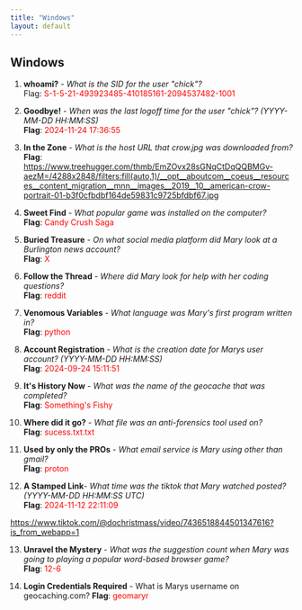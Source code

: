 ```yaml
---
title: "Windows"
layout: default
---
```


<h2>Windows</h2>

1. **whoami?** - _What is the SID for the user "chick"?_  
  Flag: <span style="color:red">S-1-5-21-493923485-410185161-2094537482-1001</span>  

2. **Goodbye!** - _When was the last logoff time for the user "chick"? (YYYY-MM-DD HH:MM:SS)_  
  **Flag**: <span style="color:red">2024-11-24 17:36:55</span>  

3. **In the Zone** -  _What is the host URL that crow.jpg was downloaded from?_  
  **Flag**: <span style="color:red">https://www.treehugger.com/thmb/EmZOvx28sGNqCtDqQQBMGv-aezM=/4288x2848/filters:fill(auto,1)/__opt__aboutcom__coeus__resources__content_migration__mnn__images__2019__10__american-crow-portrait-01-b3f0cfbdbf164de59831c9725bfdbf67.jpg</span>  

4. **Sweet Find** - _What popular game was installed on the computer?_  
  **Flag**: <span style="color:red">Candy Crush Saga</span>  

5. **Buried Treasure** - _On what social media platform did Mary look at a Burlington news account?_  
  **Flag**: <span style="color:red">X</span>  

6. **Follow the Thread** - _Where did Mary look for help with her coding questions?_  
  **Flag**: <span style="color:red">reddit</span>  

7. **Venomous Variables** - _What language was Mary's first program written in?_  
  **Flag**: <span style="color:red">python</span>  

8. **Account Registration** - _What is the creation date for Marys user account? (YYYY-MM-DD HH:MM:SS)_  
  **Flag**: <span style="color:red">2024-09-24 15:11:51</span>  

9. **It's History Now** - _What was the name of the geocache that was completed?_  
  **Flag**: <span style="color:red">Something's Fishy</span>  

10. **Where did it go?** - _What file was an anti-forensics tool used on?_  
  **Flag**:  <span style="color:red">sucess.txt.txt</span>  

11. **Used by only the PROs** - _What email service is Mary using other than gmail?_  
  **Flag**: <span style="color:red">proton</span>  

12. **A Stamped Link**- _What time was the tiktok that Mary watched posted? (YYYY-MM-DD HH:MM:SS UTC)_   
  **Flag**: <span style="color:red">2024-11-12 22:11:09</span>  
  
  https://www.tiktok.com/@dochristmass/video/7436518844501347616?is_from_webapp=1

13. **Unravel the Mystery** - _What was the suggestion count when Mary was going to playing a popular word-based browser game?_  
  **Flag**: <span style="color:red">12-6</span>  


14. **Login Credentials Required** - What is Marys username on geocaching.com?
  **Flag**:  <span style="color:red">geomaryr</span>  

